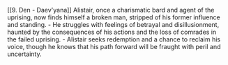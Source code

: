 [[9. Den - Daev'yana]]
Alistair, once a charismatic bard and agent of the uprising, now finds himself a broken man, stripped of his former influence and standing.
    - He struggles with feelings of betrayal and disillusionment, haunted by the consequences of his actions and the loss of comrades in the failed uprising.
    - Alistair seeks redemption and a chance to reclaim his voice, though he knows that his path forward will be fraught with peril and uncertainty.